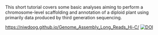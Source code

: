 This short tutorial covers some basic analyses aiming to perform a chromosome-level scaffolding and annotation of a diploid plant using primarily data produced by third generation sequencing.

https://niwdoog.github.io/Genome_Assembly_Long_Reads_Hi-C/
[![DOI](https://zenodo.org/badge/543131281.svg)](https://zenodo.org/badge/latestdoi/543131281)
